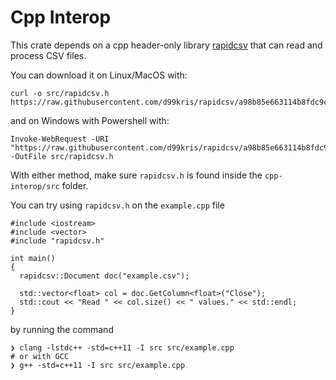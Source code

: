 # Cpp Interop

This crate depends on a cpp header-only library [rapidcsv](https://github.com/d99kris/rapidcsv) that can read and process CSV files.

You can download it on Linux/MacOS with:

```console
curl -o src/rapidcsv.h https://raw.githubusercontent.com/d99kris/rapidcsv/a98b85e663114b8fdc9c0dc03abf22c296f38241/src/rapidcsv.h
```

and on Windows with Powershell with:

```console
Invoke-WebRequest -URI "https://raw.githubusercontent.com/d99kris/rapidcsv/a98b85e663114b8fdc9c0dc03abf22c296f38241/src/rapidcsv.h" -OutFile src/rapidcsv.h
```

With either method, make sure `rapidcsv.h` is found inside the `cpp-interop/src` folder.

You can try using `rapidcsv.h` on the `example.cpp` file

```
#include <iostream>
#include <vector>
#include "rapidcsv.h"

int main()
{
  rapidcsv::Document doc("example.csv");

  std::vector<float> col = doc.GetColumn<float>("Close");
  std::cout << "Read " << col.size() << " values." << std::endl;
}
```

 by running the command

 ```
 ❯ clang -lstdc++ -std=c++11 -I src src/example.cpp
 # or with GCC
❯ g++ -std=c++11 -I src src/example.cpp
 ```

